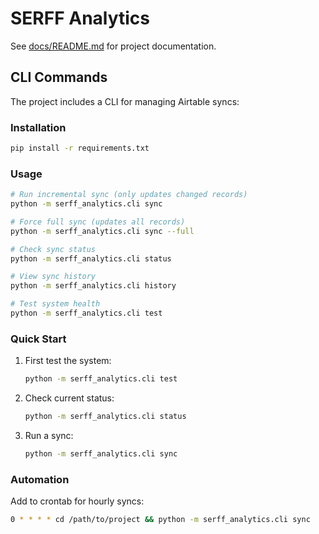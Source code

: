 # SERFF Analytics

See [docs/README.md](docs/README.md) for project documentation.

## CLI Commands

The project includes a CLI for managing Airtable syncs:

### Installation
```bash
pip install -r requirements.txt
```

### Usage

```bash
# Run incremental sync (only updates changed records)
python -m serff_analytics.cli sync

# Force full sync (updates all records)
python -m serff_analytics.cli sync --full

# Check sync status
python -m serff_analytics.cli status

# View sync history
python -m serff_analytics.cli history

# Test system health
python -m serff_analytics.cli test
```

### Quick Start

1. First test the system:
   ```bash
   python -m serff_analytics.cli test
   ```

2. Check current status:
   ```bash
   python -m serff_analytics.cli status
   ```

3. Run a sync:
   ```bash
   python -m serff_analytics.cli sync
   ```

### Automation

Add to crontab for hourly syncs:
```bash
0 * * * * cd /path/to/project && python -m serff_analytics.cli sync
```
